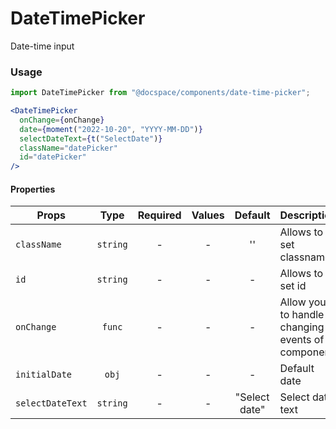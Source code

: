 # DateTimePicker

Date-time input

### Usage

```js
import DateTimePicker from "@docspace/components/date-time-picker";
```

```jsx
<DateTimePicker
  onChange={onChange}
  date={moment("2022-10-20", "YYYY-MM-DD")}
  selectDateText={t("SelectDate")}
  className="datePicker"
  id="datePicker"
/>
```

#### Properties

| Props            |   Type   | Required | Values |    Default    | Description                                      |
| ---------------- | :------: | :------: | :----: | :-----------: | ------------------------------------------------ |
| `className`      | `string` |    -     |   -    |      ''       | Allows to set classname                          |
| `id`             | `string` |    -     |   -    |       -       | Allows to set id                                 |
| `onChange`       |  `func`  |    -     |   -    |       -       | Allow you to handle changing events of component |
| `initialDate`    |  `obj`   |    -     |   -    |       -       | Default date                                     |
| `selectDateText` | `string` |    -     |   -    | "Select date" | Select date text                                 |
